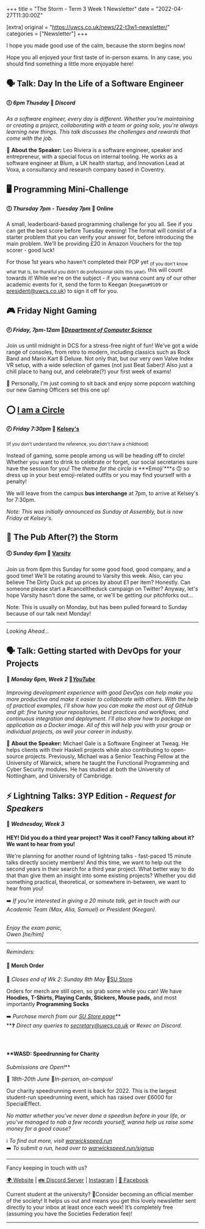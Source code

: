 +++
title = "The Storm - Term 3 Week 1 Newsletter"
date = "2022-04-27T11:30:00Z"

[extra]
original = "https://uwcs.co.uk/news/22-t3w1-newsletter/"    
categories = ["Newsletter"]
+++

<p data-block-key="o4r0q">I hope you made good use of the calm, because the storm begins now!</p>

<!-- more -->

Hope you all enjoyed your first taste of in-person exams. In any case, you should find something a little more enjoyable here\!

## 🗣 Talk: Day In the Life of a Software Engineer

#### 🕕 *6pm Thusday* 📍 *Discord*

*As a software engineer, every day is different. Whether you're maintaining or creating a project, collaborating with a team or going solo, you're always learning new things. This talk discusses the challenges and rewards that come with the job.*

🎤 **About the Speaker:** Leo Riviera is a software engineer, speaker and entrepreneur, with a special focus on internal tooling. He works as a software engineer at Blum, a UK health startup, and Innovation Lead at Voxa, a consultancy and research company based in Coventry.

## 🖥 Programming Mini-Challenge

#### 🕕 *Thursday 7pm - Tuesday 7pm* 📍 Online

A small, leaderboard-based programming challenge for you all. See if you can get the best score before Tuesday evening\! The format will consist of a starter problem that you can verify your answer for, before introducing the main problem. We'll be providing £20 in Amazon Vouchers for the top scorer - good luck\!

For those 1st years who haven't completed their PDP yet <sub>(if you don't know what that is, be thankful you didn't do professional skills this year)</sub>, this will count towards it\! While we're on the subject - if you wanna count any of our other academic events for it, send the form to Keegan (`Keegan#9109` or <president@uwcs.co.uk>) to sign it off for you.

## **🎮 Friday Night Gaming**

#### 🕗 *Friday, 7pm-12am* 📍[*Department of Computer Science*](https://campus.warwick.ac.uk/?cmsid=1547)

Join us until midnight in DCS for a stress-free night of fun\! We've got a wide range of consoles, from retro to modern, including classics such as Rock Band and Mario Kart 8 Deluxe. Not only that, but our very own Valve Index VR setup, with a wide selection of games (not just Beat Saber)\! Also just a chill place to hang out, and celebrate(?) your first week of exams\!

🍿 Personally, I'm just coming to sit back and enjoy some popcorn watching our new Gaming Officers set this one up\!

## ⭕ [I am a Circle](https://youtu.be/9TXFHUyxZy4?t=19)

#### 🕗 *Friday 7:30pm* 📍 [Kelsey's](https://maps.app.goo.gl/dn9WJZHRPsTfSh2F7)

<sub>(If you don't understand the reference, you didn't have a childhood)</sub>

Instead of gaming, some people among us will be heading off to circle\! Whether you want to drink to celebrate or forget, our social secretaries sure have the session for you\! The *theme for the circle is* ***Emoji'****s* 🙃 so dress up in your best emoji-related outfits or you may find yourself with a penalty\!

We will leave from the campus **bus interchange** at 7pm, to arrive at Kelsey's for 7:30pm.

*Note: This was initially announced as Sunday at Assembly, but is now Friday at Kelsey's.*

## 🍻 The Pub After(?) the Storm

#### 🕕 *Sunday 6pm* 📍 [Varsity](https://campus.warwick.ac.uk/?cmsid=8812)

Join us from 6pm this Sunday for some good food, good company, and a good time\! We'll be rotating around to Varsity this week. Also, can you believe The Dirty Duck put up prices by about £1 per item? Honestly. Can someone please start a \#canceltheduck campaign on Twitter? Anyway, let's hope Varsity hasn't done the same, or we'll be getting our pitchforks out...

Note: This is usually on Monday, but has been pulled forward to Sunday because of our talk next Monday\!



***

*<span class="underline">Looking Ahead...</span>*

## 🗣 Talk: Getting started with DevOps for your Projects

#### 📅 *Monday 6pm, Week 2* 📍[*YouTube*](https://www.youtube.com/channel/UC1YEQkkfl2lE7os5rbUodVg)

*Improving development experience with good DevOps can help make you more productive and make it easier to collaborate with others. With the help of practical examples, I’ll show how you can make the most out of GitHub and git: fine tuning your repositories, best practices and workflows, and continuous integration and deployment. I’ll also show how to package an application as a Docker image. All of this will help you with your group or individual projects, as well your career in industry.*

🎤 **About the Speaker:** Michael Gale is a Software Engineer at Tweag. He helps clients with their Haskell projects while also contributing to open-source projects. Previously, Michael was a Senior Teaching Fellow at the University of Warwick, where he taught the Functional Programming and Cyber Security modules. He has studied at both the University of Nottingham, and University of Cambridge.

## ⚡ Lightning Talks: 3YP Edition - *Request for Speakers*

#### 📅 *Wednesday, Week 3*

**HEY\! Did you do a third year project? Was it cool? Fancy talking about it? We want to hear from you\!**

We're planning for another round of lightning talks - fast-paced 15 minute talks directly society members\! And this time, we want to help out the second years in their search for a third year project. What better way to do that than give them an insight into some existing projects? Whether you did something practical, theoretical, or somewhere in-between, we want to hear from you\!

➡️ *If you're interested in giving a 20 minute talk, get in touch with our Academic Team (Max, Alia, Samuel) or President (Keegan).*

*​  
Enjoy the exam panic,  
Owen \[he/him\]*



***

*<span class="underline">Reminders:</span>*

#### **👕 Merch Order**

**📅** *Closes end of Wk 2: Sunday 8th May* 🔗[SU Store](https://www.warwicksu.com/shop/catalogue/compsocmerch/)

Orders for merch are still open, so grab some while you can\! We have **Hoodies, T-Shirts, Playing Cards, Stickers, Mouse pads,** and most importantly **Programming Socks**

➡️ *Purchase merch from our* [*SU Store page*](https://www.warwicksu.com/shop/catalogue/compsocmerch/)**  
**❓ *Direct any queries to* [*secretary@uwcs.co.uk*](mailto:secretary@uwcs.co.uk) *or \#exec on Discord.*

*​*

#### **WASD: Speedrunning for Charity  
*Submissions are Open\!***

📅 *18th-20th June* 📍*In-person, on-campus\!*

Our charity speedrunning event is back for 2022. This is the largest student-run speedrunning event, which has raised over £6000 for SpecialEffect.

*No matter whether you've never done a speedrun before in your life, or you've managed to nab a few records yourself, wanna help us raise some money for a good cause?*

ℹ️ *To find out more, visit* [*warwickspeed.run*](https://warwickspeed.run/)  
➡️ *To submit a run, head over to* [*warwickspeed.run/signup*](https://warwickspeed.run/signup)



***

Fancy keeping in touch with us?

[🌍 Website](https://uwcs.co.uk/) | [👪 Discord Server](https://discord.uwcs.uk/) | [Instagram](https://instagram.com/warwickcompsoc) | [💬 Facebook](https://facebook.com/groups/warwickcompsoc)

Current student at the university? 👋Consider becoming an official member of the society\! It helps us out and means you get this lovely newsletter sent directly to your inbox at least once each week\! It’s completely free (assuming you have the Societies Federation fee)\!



***

